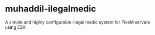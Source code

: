 # muhaddil-ilegalmedic
A simple and highly configurable illegal medic system for FiveM servers using ESX

